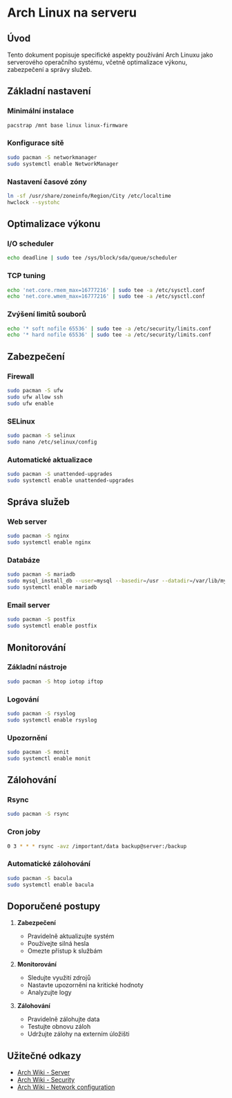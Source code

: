 # Arch Linux na serveru

## Úvod
Tento dokument popisuje specifické aspekty používání Arch Linuxu jako serverového operačního systému, včetně optimalizace výkonu, zabezpečení a správy služeb.

## Základní nastavení

### Minimální instalace
```bash
pacstrap /mnt base linux linux-firmware
```

### Konfigurace sítě
```bash
sudo pacman -S networkmanager
sudo systemctl enable NetworkManager
```

### Nastavení časové zóny
```bash
ln -sf /usr/share/zoneinfo/Region/City /etc/localtime
hwclock --systohc
```

## Optimalizace výkonu

### I/O scheduler
```bash
echo deadline | sudo tee /sys/block/sda/queue/scheduler
```

### TCP tuning
```bash
echo 'net.core.rmem_max=16777216' | sudo tee -a /etc/sysctl.conf
echo 'net.core.wmem_max=16777216' | sudo tee -a /etc/sysctl.conf
```

### Zvýšení limitů souborů
```bash
echo '* soft nofile 65536' | sudo tee -a /etc/security/limits.conf
echo '* hard nofile 65536' | sudo tee -a /etc/security/limits.conf
```

## Zabezpečení

### Firewall
```bash
sudo pacman -S ufw
sudo ufw allow ssh
sudo ufw enable
```

### SELinux
```bash
sudo pacman -S selinux
sudo nano /etc/selinux/config
```

### Automatické aktualizace
```bash
sudo pacman -S unattended-upgrades
sudo systemctl enable unattended-upgrades
```

## Správa služeb

### Web server
```bash
sudo pacman -S nginx
sudo systemctl enable nginx
```

### Databáze
```bash
sudo pacman -S mariadb
sudo mysql_install_db --user=mysql --basedir=/usr --datadir=/var/lib/mysql
sudo systemctl enable mariadb
```

### Email server
```bash
sudo pacman -S postfix
sudo systemctl enable postfix
```

## Monitorování

### Základní nástroje
```bash
sudo pacman -S htop iotop iftop
```

### Logování
```bash
sudo pacman -S rsyslog
sudo systemctl enable rsyslog
```

### Upozornění
```bash
sudo pacman -S monit
sudo systemctl enable monit
```

## Zálohování

### Rsync
```bash
sudo pacman -S rsync
```

### Cron joby
```bash
0 3 * * * rsync -avz /important/data backup@server:/backup
```

### Automatické zálohování
```bash
sudo pacman -S bacula
sudo systemctl enable bacula
```

## Doporučené postupy

1. **Zabezpečení**
   - Pravidelně aktualizujte systém
   - Používejte silná hesla
   - Omezte přístup k službám

2. **Monitorování**
   - Sledujte využití zdrojů
   - Nastavte upozornění na kritické hodnoty
   - Analyzujte logy

3. **Zálohování**
   - Pravidelně zálohujte data
   - Testujte obnovu záloh
   - Udržujte zálohy na externím úložišti

## Užitečné odkazy
- [Arch Wiki - Server](https://wiki.archlinux.org/title/Server)
- [Arch Wiki - Security](https://wiki.archlinux.org/title/Security)
- [Arch Wiki - Network configuration](https://wiki.archlinux.org/title/Network_configuration)